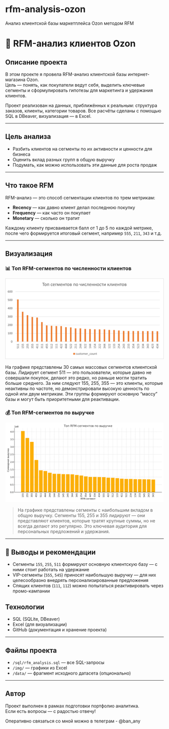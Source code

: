 # rfm-analysis-ozon
Анализ клиентской базы маркетплейса Ozon методом RFM
# 🛒 RFM-анализ клиентов Ozon

## Описание проекта

В этом проекте я провела RFM-анализ клиентской базы интернет-магазина Ozon.  
Цель — понять, как покупатели ведут себя, выделить ключевые сегменты и сформулировать гипотезы для маркетинга и удержания клиентов.

Проект реализован на данных, приближённых к реальным: структура заказов, клиенты, категории товаров. Все расчёты сделаны с помощью SQL в DBeaver, визуализация — в Excel.

---

## Цель анализа

- Разбить клиентов на сегменты по их активности и ценности для бизнеса
- Оценить вклад разных групп в общую выручку
- Подумать, как можно использовать эти данные для роста продаж

---

## Что такое RFM

RFM-анализ — это способ сегментации клиентов по трем метрикам:
- **Recency** — как давно клиент делал последнюю покупку
- **Frequency** — как часто он покупает
- **Monetary** — сколько он тратит

Каждому клиенту присваивается балл от 1 до 5 по каждой метрике, после чего формируется итоговый сегмент, например `555`, `211`, `343` и т.д.

---


## Визуализация

### 📊 Топ RFM-сегментов по численности клиентов
![rfm_top_segments](img/Рисунок5.png)

На графике представлены 30 самых массовых сегментов клиентской базы.
Лидирует сегмент 511 — это пользователи, которые давно не совершали покупок, делают это редко, но раньше могли тратить больше среднего.
За ним следуют 155, 255, 355 — это клиенты, которые неактивны по частоте, но демонстрировали высокую ценность по одной или двум метрикам.
Эти группы формируют основную “массу” базы и могут быть приоритетными для реактивации.

### 💰 Топ RFM-сегментов по выручке
![rfm_revenue](img/rfm_revenue_chart.png)


>На графике представлены сегменты с наибольшим вкладом в общую выручку.
>Сегменты 155, 255 и 355 лидируют — они представляют клиентов, которые тратят крупные суммы, но не всегда делают это регулярно.
>Это ключевая аудитория для персональных предложений и удержания.
---


## 📌 Выводы и рекомендации

- Сегменты `155`, `255`, `511` формируют основную клиентскую базу — с ними стоит работать на удержание
- VIP-сегменты (`555`, `545`) приносят наибольшую выручку — для них целесообразно внедрять персонализированные предложения
- Спящих клиентов (`111`, `112`) можно попытаться реактивировать через промо-кампании


## Технологии

- SQL (SQLite, DBeaver)
- Excel (для визуализации)
- GitHub (документация и хранение проекта)

---

## Файлы проекта

- `/sql/rfm_analysis.sql` — все SQL-запросы
- `/img/` — графики из Excel
- `/data/` — фрагмент исходного датасета (опционально)

---

## Автор

Проект выполнен в рамках подготовки портфолио аналитика.  
Если есть вопросы — с радостью отвечу!

Оперативно связаться со мной можно в телеграм - @ban_any

